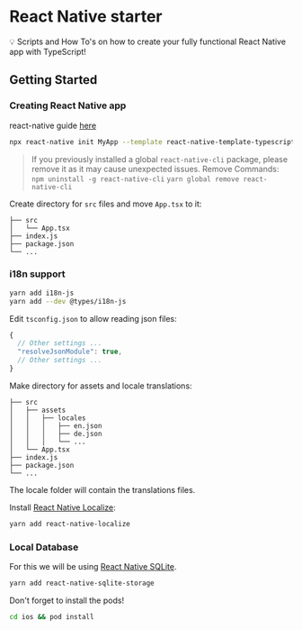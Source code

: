 # React Native starter
💡 Scripts and How To's on how to create your fully functional React Native app with TypeScript!

## Getting Started

### Creating React Native app
react-native guide [here](https://facebook.github.io/react-native/docs/getting-started)

```bash
npx react-native init MyApp --template react-native-template-typescript
```

> If you previously installed a global `react-native-cli` package, please remove it as it may cause unexpected issues. Remove Commands:
> `npm uninstall -g react-native-cli`
> `yarn global remove react-native-cli`

Create directory for `src` files and move `App.tsx` to it:

```
├── src
│   └── App.tsx
├── index.js
├── package.json
└── ...
```

### i18n support

```bash
yarn add i18n-js
yarn add --dev @types/i18n-js
```

Edit `tsconfig.json` to allow reading json files:
```javascript
{
  // Other settings ...
  "resolveJsonModule": true,
  // Other settings ...
}
```

Make directory for assets and locale translations:

```
├── src
│   ├── assets
│   │   ├── locales
│   │   │   ├── en.json
│   │   │   ├── de.json
│   │   │   └── ...
│   └── App.tsx
├── index.js
├── package.json
└── ...
```

The locale folder will contain the translations files.

Install [React Native Localize](https://github.com/react-native-community/react-native-localize):
```bash
yarn add react-native-localize
```

### Local Database

For this we will be using [React Native SQLite](https://github.com/andpor/react-native-sqlite-storage).

```bash
yarn add react-native-sqlite-storage
```





Don't forget to install the pods!
```bash
cd ios && pod install
```



